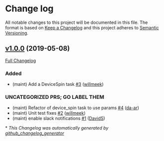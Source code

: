 # Change log

All notable changes to this project will be documented in this file. The format is based on [Keep a Changelog](http://keepachangelog.com/en/1.0.0/) and this project adheres to [Semantic Versioning](http://semver.org).

## [v1.0.0](https://github.com/puppetlabs/puppetlabs-test_device/tree/v1.0.0) (2019-05-08)

[Full Changelog](https://github.com/puppetlabs/puppetlabs-test_device/compare/54939169341a3f6f4f6dd62d0bcecef87dcee044...v1.0.0)

### Added

- \(maint\) Add a DeviceSpin task [\#3](https://github.com/puppetlabs/puppetlabs-test_device/pull/3) ([willmeek](https://github.com/willmeek))

### UNCATEGORIZED PRS; GO LABEL THEM

- \(maint\) Refactor of device\_spin task to use params [\#4](https://github.com/puppetlabs/puppetlabs-test_device/pull/4) ([da-ar](https://github.com/da-ar))
- \(maint\) Unit test fixes [\#2](https://github.com/puppetlabs/puppetlabs-test_device/pull/2) ([willmeek](https://github.com/willmeek))
- \(maint\) enable slack notifications [\#1](https://github.com/puppetlabs/puppetlabs-test_device/pull/1) ([DavidS](https://github.com/DavidS))



\* *This Changelog was automatically generated by [github_changelog_generator](https://github.com/skywinder/Github-Changelog-Generator)*
